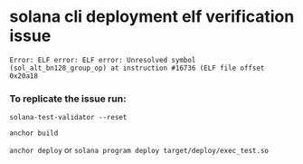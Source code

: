 # solana cli deployment elf verification issue

```
Error: ELF error: ELF error: Unresolved symbol (sol_alt_bn128_group_op) at instruction #16736 (ELF file offset 0x20a18
```

### To replicate the issue run:

```solana-test-validator --reset```

```anchor build```


```anchor deploy``` or ```solana program deploy target/deploy/exec_test.so```
